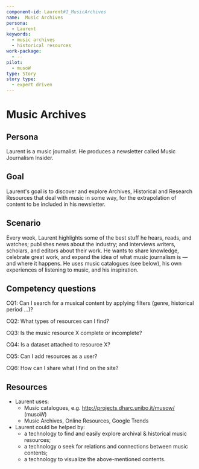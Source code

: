 ```yaml
---
component-id: Laurent#1_MusicArchives
name:  Music Archives 
persona: 
  - Laurent
keywords: 
  - music archives
  - historical resources
work-package:
  - --
pilot:
  - musoW
type: Story
story type:
  - expert driven
---
```

# Music Archives

## Persona
Laurent is a music journalist. He produces a newsletter called Music Journalism Insider.

## Goal
Laurent's goal is to discover and explore Archives, Historical and Research Resources that deal with music in some way, for the extrapolation of content to be included in his newsletter.


## Scenario  
Every week, Laurent highlights some of the best stuff he hears, reads, and watches; publishes news about the industry; and interviews writers, scholars, and editors about their work. He wants to share knowledge, celebrate great work, and expand the idea of ​​what music journalism is — and where it happens. He uses music catalogues (see below), his own experiences of listening to music, and his inspiration. 


## Competency questions 

CQ1: Can I search for a musical content by applying filters (genre, historical period ...)?

CQ2: What types of resources can I find?

CQ3: Is the music resource X complete or incomplete?

CQ4: Is a dataset attached to resource X?

CQ5: Can I add resources as a user?

CQ6: How can I share what I find on the site?


## Resources
- Laurent uses:
  - Music catalogues, e.g. http://projects.dharc.unibo.it/musow/ (musoW)
  - Music Archives, Online Resources, Google Trends
- Laurent could be helped by:
  - a technology to find and easily explore archival & historical music resources;
  - a technology o seek for relations and connections between music contents;
  - a technology to visualize the above-mentioned contents.
